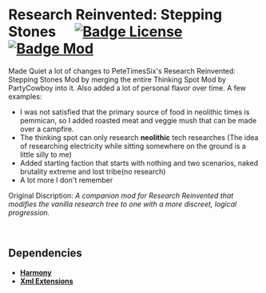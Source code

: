 
# Research Reinvented: Stepping Stones    [![Badge License]][License]   [![Badge Mod]][RimWorld]

Made Quiet a lot of changes to PeteTimesSix's Research Reinvented: Stepping Stones Mod by merging the entire Thinking Spot 
Mod by PartyCowboy into it. Also added a lot of personal flavor over time. A few examples:

- I was not satisfied that the primary source of food in neolithic times is pemmican, so I added roasted meat and veggie mush that can be made over a campfire.
- The thinking spot can only research **neolithic** tech researches (The idea of researching electricity while sitting somewhere on the ground is a little silly to me)
- Added starting faction that starts with nothing and two scenarios, naked brutality extreme and lost tribe(no research)
- A lot more I don't remember

[Research Reinvented: Stepping Stones]: https://steamcommunity.com/sharedfiles/filedetails/?id=2868389782
[Thinking Spot]: https://steamcommunity.com/sharedfiles/filedetails/?id=1819265371&searchtext=thinking+spot 

Original Discription:
*A companion mod for Research Reinvented that modifies the vanilla research tree to one with a more discreet, logical progression.*

<br>

## Dependencies

- **[Harmony]**
- **[Xml Extensions]**

<br>


<!----------------------------------------------------------------------------->

[RimWorld]: https://store.steampowered.com/app/294100/RimWorld/
[Harmony]: https://github.com/pardeike/HarmonyRimWorld
[Xml Extensions]: https://github.com/15adhami/XmlExtensions

[License]: LICENSE


<!---------------------------------{ Badges }---------------------------------->

[Badge License]: https://img.shields.io/badge/License-MIT-yellow.svg?style=for-the-badge
[Badge Mod]: https://img.shields.io/badge/Mod-RimWorld-cecece?style=for-the-badge
